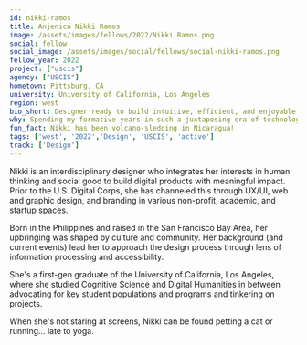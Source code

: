 ```yaml
---
id: nikki-ramos
title: Anjenica Nikki Ramos
image: /assets/images/fellows/2022/Nikki Ramos.png
social: fellow
social_image: /assets/images/social/fellows/social-nikki-ramos.png
fellow_year: 2022
project: ["uscis"]
agency: ["USCIS"]
hometown: Pittsburg, CA
university: University of California, Los Angeles
region: west
bio_short: Designer ready to build intuitive, efficient, and enjoyable products with impact 
why: Spending my formative years in such a juxtaposing era of technological innovation and ongoing chaos, I feel inclined to contribute constructively and pay it forward. In asking myself "What kind of impact do I want to leave?" and "How can I help?," Digital Corps was a clear answer. Beyond serving constituents nationwide, the program's avid community support and holistic growth opportunity also checked off the boxes.
fun_fact: Nikki has been volcano-sledding in Nicaragua!
tags: ['west', '2022','Design', 'USCIS', 'active']
track: ['Design']
---
```


Nikki is an interdisciplinary designer who integrates her interests in human thinking and social good to build digital products with meaningful impact. Prior to the U.S. Digital Corps, she has channeled this through UX/UI, web and graphic design, and branding in various non-profit, academic, and startup spaces. 

Born in the Philippines and raised in the San Francisco Bay Area, her upbringing was shaped by culture and community. Her background (and current events) lead her to approach the design process through lens of information processing and accessibility. 

She's a first-gen graduate of the University of California, Los Angeles, where she studied Cognitive Science and Digital Humanities in between advocating for key student populations and programs and tinkering on projects.

When she's not staring at screens, Nikki can be found petting a cat or running... late to yoga.
